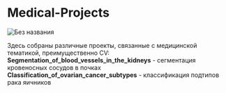 # Medical-Projects

![Без названия](https://github.com/falsednk/Medical-Projects/assets/87853781/beaa708c-e435-4f9a-8268-6d4df2b8dcd1)

Здесь собраны различные проекты, связанные с медицинской тематикой, преимущественно СV:
**Segmentation_of_blood_vessels_in_the_kidneys** - сегментация кровеносных сосудов в почках
**Сlassification_of_ovarian_cancer_subtypes** - классификация подтипов рака яичников
